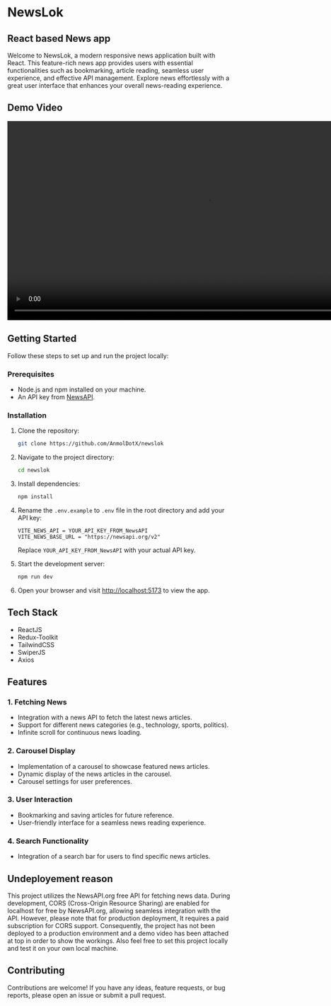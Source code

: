 # NewsLok

## React based News app

Welcome to NewsLok, a modern responsive news application built with React. This feature-rich news app provides users with essential functionalities such as bookmarking, article reading, seamless user experience, and effective API management. Explore news effortlessly with a great user interface that enhances your overall news-reading experience.

## Demo Video
<video height="450" autoplay muted loop>
  <source src="./NewsLokDemo.mp4" type="video/mp4">
</video>

## Getting Started

Follow these steps to set up and run the project locally:

### Prerequisites

- Node.js and npm installed on your machine.
- An API key from [NewsAPI](https://newsapi.org/).

### Installation

1. Clone the repository:

   ```bash
   git clone https://github.com/AnmolDotX/newslok
   ```

2. Navigate to the project directory:

   ```bash
   cd newslok
   ```

3. Install dependencies:

   ```bash
   npm install
   ```

4. Rename the `.env.example` to `.env` file in the root directory and add your API key:

   ```env
   VITE_NEWS_API = YOUR_API_KEY_FROM_NewsAPI
   VITE_NEWS_BASE_URL = "https://newsapi.org/v2"
   ```

   Replace `YOUR_API_KEY_FROM_NewsAPI` with your actual API key.

5. Start the development server:

   ```bash
   npm run dev
   ```

6. Open your browser and visit [http://localhost:5173](http://localhost:5173) to view the app.

## Tech Stack
- ReactJS
- Redux-Toolkit
- TailwindCSS
- SwiperJS
- Axios

## Features

### 1. Fetching News

- Integration with a news API to fetch the latest news articles.
- Support for different news categories (e.g., technology, sports, politics).
- Infinite scroll for continuous news loading.

### 2. Carousel Display

- Implementation of a carousel to showcase featured news articles.
- Dynamic display of the news articles in the carousel.
- Carousel settings for user preferences.

### 3. User Interaction

- Bookmarking and saving articles for future reference.
- User-friendly interface for a seamless news reading experience.

### 4. Search Functionality

- Integration of a search bar for users to find specific news articles.

## Undeployement reason
This project utilizes the NewsAPI.org free API for fetching news data. During development, CORS (Cross-Origin Resource Sharing) are enabled for localhost for free by NewsAPI.org, allowing seamless integration with the API. However, please note that for production deployment, It requires a paid subscription for CORS support. Consequently, the project has not been deployed to a production environment and a demo video has been attached at top in order to show the workings. Also feel free to set this project locally and test it on your own local machine.


## Contributing

Contributions are welcome! If you have any ideas, feature requests, or bug reports, please open an issue or submit a pull request.
